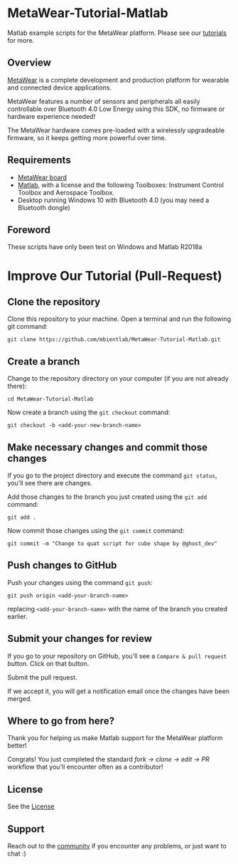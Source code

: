 # MetaWear-Tutorial-Matlab
Matlab example scripts for the MetaWear platform. Please see our [tutorials]( https://mbientlab.com/tutorials/) for more.

## Overview

[MetaWear](https://mbientlab.com) is a complete development and production platform for wearable and connected device applications.

MetaWear features a number of sensors and peripherals all easily controllable over Bluetooth 4.0 Low Energy using this SDK, no firmware or hardware experience needed!

The MetaWear hardware comes pre-loaded with a wirelessly upgradeable firmware, so it keeps getting more powerful over time.

## Requirements

- [MetaWear board](https://mbientlab.com/store/)
- [Matlab](https://www.mathworks.com/products/matlab.html), with a license and the following Toolboxes: Instrument Control Toolbox and Aerospace Toolbox.
- Desktop running Windows 10 with Bluetooth 4.0 (you may need a Bluetooth dongle)

## Foreword

These scripts have only been test on Windows and Matlab R2018a

# Improve Our Tutorial (Pull-Request)

## Clone the repository

Clone this repository to your machine. Open a terminal and run the following git command:

```
git clone https://github.com/mbientlab/MetaWear-Tutorial-Matlab.git
```
## Create a branch

Change to the repository directory on your computer (if you are not already there):

```
cd MetaWear-Tutorial-Matlab
```
Now create a branch using the `git checkout` command:

```
git checkout -b <add-your-new-branch-name>
```

## Make necessary changes and commit those changes

If you go to the project directory and execute the command `git status`, you'll see there are changes.

Add those changes to the branch you just created using the `git add` command:

```
git add .
```

Now commit those changes using the `git commit` command:

```
git commit -m "Change to quat script for cube shape by @ghost_dev"
```

## Push changes to GitHub

Push your changes using the command `git push`:

```
git push origin <add-your-branch-name>
```
replacing `<add-your-branch-name>` with the name of the branch you created earlier.

## Submit your changes for review

If you go to your repository on GitHub, you'll see a `Compare & pull request` button. Click on that button.

Submit the pull request.

If we accept it, you will get a notification email once the changes have been merged.

## Where to go from here?

Thank you for helping us make Matlab support for the MetaWear platform better!

Congrats!  You just completed the standard _fork -> clone -> edit -> PR_ workflow that you'll encounter often as a contributor!

## License
See the [License](https://github.com/mbientlab/MetaWear-Tutorial-Matlab/blob/master/LICENSE)

## Support
Reach out to the [community](https://mbientlab.com/community/) if you encounter any problems, or just want to chat :)
